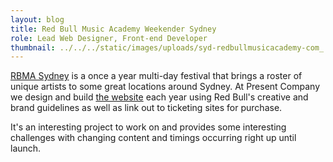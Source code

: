 ```yaml
---
layout: blog
title: Red Bull Music Academy Weekender Sydney
role: Lead Web Designer, Front-end Developer
thumbnail: ../../../static/images/uploads/syd-redbullmusicacademy-com_.png
---
```

[RBMA Sydney](http://syd.redbullmusicacademy.com/) is a once a year multi-day festival that brings a roster of unique artists to some great locations around Sydney. At Present Company we design and build [the website](http://syd.redbullmusicacademy.com/) each year using Red Bull's creative and brand guidelines as well as link out to ticketing sites for purchase.

It's an interesting project to work on and provides some interesting challenges with changing content and timings occurring right up until launch.
